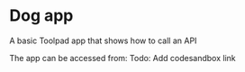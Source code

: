# Dog app

<p class="description">A basic Toolpad app that shows how to call an API</p>

The app can be accessed from:
Todo: Add codesandbox link
